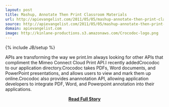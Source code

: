 ```yaml
---
layout: post
title: Mashup, Annotate Then Print Classroom Materials
url: http://apievangelist.com/2011/05/05/mashup-annotate-then-print-classroom-materials/
source: http://apievangelist.com/2011/05/05/mashup-annotate-then-print-classroom-materials/
domain: apievangelist.com
image: http://kinlane-productions.s3.amazonaws.com/Crocodoc-logo.png
---
```

{% include JB/setup %}<p>APIs are transforming the way we print.Im always looking for other APIs that compliment the Mimeo Connect Cloud Print API.I recently addedCrocodoc to our application directory.Crocodoc takes PDFs, Word documents, and PowerPoint presentations, and allows users to view and mark them up online.Crocodoc also provides anannotation API,  allowing application developers to integrate PDF, Word, and Powerpoint annotation into their applications.</p>
<center><p><a href="http://apievangelist.com/2011/05/05/mashup-annotate-then-print-classroom-materials/" style='padding:25px; font-sze:18px; font-weight: bold;'>Read Full Story</a></p></center>
